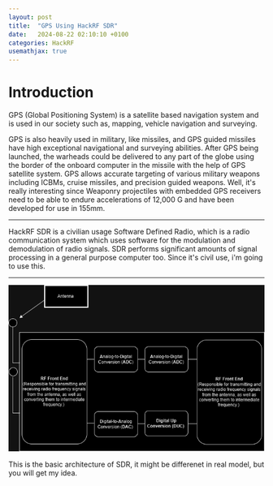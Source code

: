 ```yaml
---
layout: post
title:  "GPS Using HackRF SDR"
date:   2024-08-22 02:10:10 +0100
categories: HackRF
usemathjax: true
---
```


# Introduction 

GPS (Global Positioning System) is a satellite based navigation system and is used in our society such as, mapping, vehicle navigation and surveying. 

GPS is also heavily used in military, like missiles, and GPS guided missiles have high exceptional navigational and surveying abilities. After GPS being launched, the warheads could be delivered to any part of the globe using the border of the onboard computer in the missile with the help of GPS satellite system. 
GPS allows accurate targeting of various military weapons including ICBMs, cruise missiles, and precision guided weapons. 
Well, it's really interesting since Weaponry projectiles with embedded GPS receivers need to be able to endure accelerations of 
12,000 G and have been developed for use in 155mm. 

--- 

HackRF SDR is a civilian usage Software Defined Radio, which is a radio communication system which uses software for the modulation and demodulation of radio signals. SDR performs significant amounts of signal processing in a general purpose computer too. Since it's civil use, i'm going to use this. 

---

![SDR Architecture](https://github.com/Mardcelo/mardcelo.github.io/blob/f306249c08a17eccdbbcfebf3b3e9eb0bdf0db95/_posts/Images/SDR_arch.png)

This is the basic architecture of SDR, it might be differenet in real model, but you will get my idea.  
